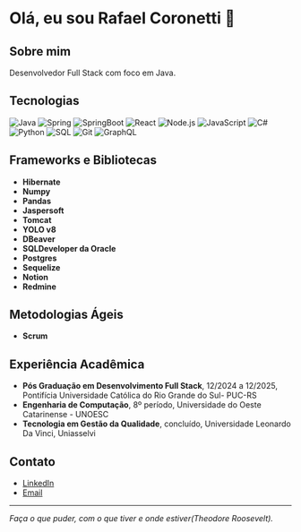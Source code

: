 # Olá, eu sou Rafael Coronetti 👋

## Sobre mim
Desenvolvedor Full Stack com foco em Java. 

## Tecnologias
![Java](https://img.shields.io/badge/Java-%23ED8B00.svg?style=flat&logo=java&logoColor=white)
![Spring](https://img.shields.io/badge/Spring-%236DB33F.svg?style=flat&logo=spring&logoColor=white)
![SpringBoot](https://img.shields.io/badge/Spring%20Boot-%236DB33F.svg?style=flat&logo=spring-boot&logoColor=white)
![React](https://img.shields.io/badge/React-%2361DAFB.svg?style=flat&logo=react&logoColor=black)
![Node.js](https://img.shields.io/badge/Node.js-%23339933.svg?style=flat&logo=node-dot-js&logoColor=white)
![JavaScript](https://img.shields.io/badge/JavaScript-%23F7DF1E.svg?style=flat&logo=javascript&logoColor=black)
![C#](https://img.shields.io/badge/C%23-%23239120.svg?style=flat&logo=c-sharp&logoColor=white)
![Python](https://img.shields.io/badge/Python-%233776AB.svg?style=flat&logo=python&logoColor=white)
![SQL](https://img.shields.io/badge/SQL-%234477A3.svg?style=flat&logo=sql&logoColor=white)
![Git](https://img.shields.io/badge/Git-%23F05032.svg?style=flat&logo=git&logoColor=white)
![GraphQL](https://img.shields.io/badge/GraphQL-%23E10098.svg?style=flat&logo=graphql&logoColor=white)

## Frameworks e Bibliotecas
- **Hibernate**
- **Numpy**
- **Pandas**
- **Jaspersoft**
- **Tomcat**
- **YOLO v8**
- **DBeaver**
- **SQLDeveloper da Oracle**
- **Postgres**
- **Sequelize**
- **Notion**
- **Redmine**

## Metodologias Ágeis
- **Scrum**

## Experiência Acadêmica
- **Pós Graduação em Desenvolvimento Full Stack**, 12/2024 a 12/2025, Pontifícia Universidade Católica do Rio Grande do Sul- PUC-RS
- **Engenharia de Computação**, 8º período, Universidade do Oeste Catarinense - UNOESC
- **Tecnologia em Gestão da Qualidade**, concluído, Universidade Leonardo Da Vinci, Uniasselvi

## Contato
- [LinkedIn](https://www.linkedin.com/in/rafaelcoronetti/)
- [Email](mailto:rafaelcoronetti@gmail.com)

---

_Faça o que puder, com o que tiver e onde estiver(Theodore Roosevelt)._
